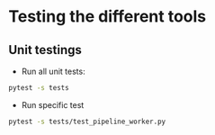 # Testing the different tools


## Unit testings

* Run all unit tests:

```sh
pytest -s tests
```

* Run specific test

```sh
pytest -s tests/test_pipeline_worker.py
```